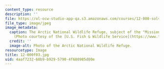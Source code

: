 ```yaml
---
content_type: resource
description: ''
file: https://ol-ocw-studio-app-qa.s3.amazonaws.com/courses/12-000-solving-complex-problems-fall-2003/4aaf723268b9b92957904f680985d80e_12-000f03.jpg
file_type: image/jpeg
image_metadata:
  caption: The Arctic National Wildlife Refuge, subject of the "Mission 2007" challenge.
    (Photo courtesy of the [U.S. Fish & Wildlife Service](https://www.fws.gov/).)
  credit: ''
  image-alt: Photo of the Arctic National Wildlife Refuge.
resourcetype: Image
title: 12-000f03.jpg
uid: 4aaf7232-68b9-b929-5790-4f680985d80e
---
```

